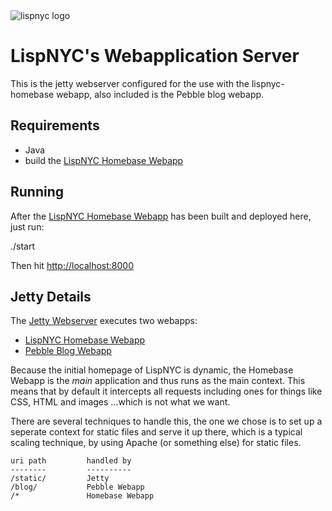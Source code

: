
<img src="http://lispnyc.org/static/images/theme-lispnyc.png" alt="lispnyc logo" title="LispNYC's webserver" />

# LispNYC's Webapplication Server

This is the jetty webserver configured for the use with the lispnyc-homebase 
webapp, also included is the Pebble blog webapp.

## Requirements

  * Java
  * build the [LispNYC Homebase Webapp](https://github.com/heow/lispnyc-homebase)

## Running

After the [LispNYC Homebase Webapp](https://github.com/heow/lispnyc-homebase) has been built and deployed here, just run:

  ./start
  
Then hit [http://localhost:8000](http://localhost:8000)

## Jetty Details

The [Jetty Webserver](http://jetty.codehaus.org/jetty/contains) executes two webapps:

* [LispNYC Homebase Webapp](https://github.com/heow/lispnyc-homebase) 
* [Pebble Blog Webapp](http://pebble.sourceforge.net/)
 
Because the initial homepage of LispNYC is dynamic, the Homebase Webapp is the *main* application and thus runs as the main context.  This means that by default it intercepts all requests including ones for things like CSS, HTML and images ...which is not what we want.  

There are several techniques to handle this, the one we chose is to set up a seperate context for static files and serve it up there, which is a typical scaling technique, by using Apache (or something else) for static files.

    uri path         handled by
    --------         ----------
    /static/         Jetty
    /blog/           Pebble Webapp
    /*               Homebase Webapp

